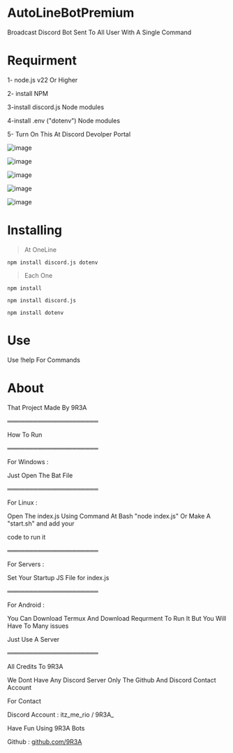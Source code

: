 # AutoLineBotPremium

Broadcast Discord Bot Sent To All User With A Single Command

# Requirment

1- node.js v22 Or Higher

2- install NPM 

3-install discord.js Node modules

4-install .env ("dotenv") Node modules

5- Turn On This At Discord Devolper Portal

![image](https://github.com/user-attachments/assets/38831b1f-ac9f-40f3-aafb-38733021ed88)

![image](https://github.com/user-attachments/assets/7f16ab1c-f6c8-4b6a-9bec-aece7136a5a5)

![image](https://github.com/user-attachments/assets/51b29d6f-099a-4070-ba48-31ff28a761ee)

![image](https://github.com/user-attachments/assets/b96b5ea9-78f5-44af-9d14-9afa917f8edb)

![image](https://github.com/user-attachments/assets/92803abc-ba68-4fb2-80cf-ce8a0c1cd493)






# Installing

> At OneLine
```
npm install discord.js dotenv
```
> Each One
```
npm install
```
```
npm install discord.js
```
```
npm install dotenv
```
# Use

Use !help For Commands

# About

That Project Made By 9R3A


═════════════════════

How To Run

═════════════════════

For Windows :

Just Open The Bat File


═════════════════════

For Linux :

Open The index.js Using Command At Bash "node index.js" Or Make A "start.sh" and add your 

code to run it

═════════════════════

For Servers :

Set Your Startup JS File for index.js

═════════════════════

For Android : 

You Can Download Termux And Download Requrment To Run It But You Will Have To Many issues

Just Use A Server

═════════════════════

All Credits To 9R3A

We Dont Have Any Discord Server Only The Github And Discord Contact Account

For Contact

Discord Account : itz_me_rio / 9R3A_

Have Fun Using 9R3A Bots

Github : [github.com/9R3A](https://github.com/9R3A/)
